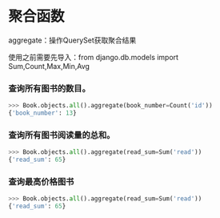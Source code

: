 # 聚合函数
aggregate：操作QuerySet获取聚合结果

使用之前需要先导入：from django.db.models import Sum,Count,Max,Min,Avg

### 查询所有图书的数目。
```python
>>> Book.objects.all().aggregate(book_number=Count('id'))
{'book_number': 13}
```

### 查询所有图书阅读量的总和。
```python
>>> Book.objects.all().aggregate(read_sum=Sum('read'))
{'read_sum': 65}
```

### 查询最高价格图书
```python
>>> Book.objects.all().aggregate(read_sum=Sum('read'))
{'read_sum': 65}
```
